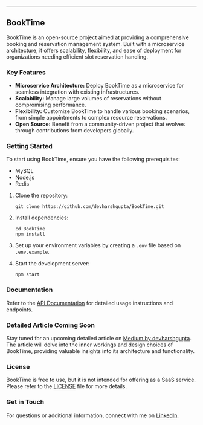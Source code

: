 
---

## BookTime

BookTime is an open-source project aimed at providing a comprehensive booking and reservation management system. Built with a microservice architecture, it offers scalability, flexibility, and ease of deployment for organizations needing efficient slot reservation handling.

### Key Features

- **Microservice Architecture:** Deploy BookTime as a microservice for seamless integration with existing infrastructures.
- **Scalability:** Manage large volumes of reservations without compromising performance.
- **Flexibility:** Customize BookTime to handle various booking scenarios, from simple appointments to complex resource reservations.
- **Open Source:** Benefit from a community-driven project that evolves through contributions from developers globally.

### Getting Started

To start using BookTime, ensure you have the following prerequisites:

- MySQL
- Node.js
- Redis

1. Clone the repository:

   ```shell
   git clone https://github.com/devharshgupta/BookTime.git
   ```

2. Install dependencies:

   ```shell
   cd BookTime
   npm install
   ```

3. Set up your environment variables by creating a `.env` file based on `.env.example`.

4. Start the development server:

   ```shell
   npm start
   ```

### Documentation

Refer to the [API Documentation](https://documenter.getpostman.com/view/19578543/2sA3QngYxX) for detailed usage instructions and endpoints.

### Detailed Article Coming Soon

Stay tuned for an upcoming detailed article on [Medium by devharshgupta](https://medium.com/@devharshgupta.com). The article will delve into the inner workings and design choices of BookTime, providing valuable insights into its architecture and functionality.

### License

BookTime is free to use, but it is not intended for offering as a SaaS service. Please refer to the [LICENSE](LICENSE) file for more details.

### Get in Touch

For questions or additional information, connect with me on [LinkedIn](https://www.linkedin.com/in/devharshgupta/).

